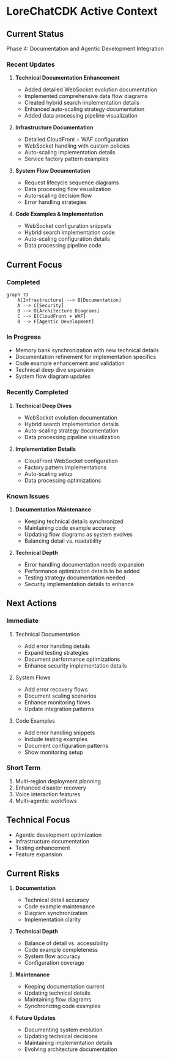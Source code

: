 # LoreChatCDK Active Context

## Current Status
Phase 4: Documentation and Agentic Development Integration

### Recent Updates
1. **Technical Documentation Enhancement**
   - Added detailed WebSocket evolution documentation
   - Implemented comprehensive data flow diagrams
   - Created hybrid search implementation details
   - Enhanced auto-scaling strategy documentation
   - Added data processing pipeline visualization

2. **Infrastructure Documentation**
   - Detailed CloudFront + WAF configuration
   - WebSocket handling with custom policies
   - Auto-scaling implementation details
   - Service factory pattern examples

3. **System Flow Documentation**
   - Request lifecycle sequence diagrams
   - Data processing flow visualization
   - Auto-scaling decision flow
   - Error handling strategies

4. **Code Examples & Implementation**
   - WebSocket configuration snippets
   - Hybrid search implementation code
   - Auto-scaling configuration details
   - Data processing pipeline code

## Current Focus

### Completed
```mermaid
graph TD
    A[Infrastructure] --> B[Documentation]
    A --> C[Security]
    B --> D[Architecture Diagrams]
    C --> E[CloudFront + WAF]
    B --> F[Agentic Development]
```

### In Progress
- Memory bank synchronization with new technical details
- Documentation refinement for implementation specifics
- Code example enhancement and validation
- Technical deep dive expansion
- System flow diagram updates

### Recently Completed
1. **Technical Deep Dives**
   - WebSocket evolution documentation
   - Hybrid search implementation details
   - Auto-scaling strategy documentation
   - Data processing pipeline visualization

2. **Implementation Details**
   - CloudFront WebSocket configuration
   - Factory pattern implementations
   - Auto-scaling setup
   - Data processing optimizations

### Known Issues
1. **Documentation Maintenance**
   - Keeping technical details synchronized
   - Maintaining code example accuracy
   - Updating flow diagrams as system evolves
   - Balancing detail vs. readability

2. **Technical Depth**
   - Error handling documentation needs expansion
   - Performance optimization details to be added
   - Testing strategy documentation needed
   - Security implementation details to enhance

## Next Actions

### Immediate
1. Technical Documentation
   - Add error handling details
   - Expand testing strategies
   - Document performance optimizations
   - Enhance security implementation details

2. System Flows
   - Add error recovery flows
   - Document scaling scenarios
   - Enhance monitoring flows
   - Update integration patterns

3. Code Examples
   - Add error handling snippets
   - Include testing examples
   - Document configuration patterns
   - Show monitoring setup

### Short Term
1. Multi-region deployment planning
2. Enhanced disaster recovery
3. Voice interaction features
4. Multi-agentic workflows

## Technical Focus
- Agentic development optimization
- Infrastructure documentation
- Testing enhancement
- Feature expansion

## Current Risks
1. **Documentation**
   - Technical detail accuracy
   - Code example maintenance
   - Diagram synchronization
   - Implementation clarity

2. **Technical Depth**
   - Balance of detail vs. accessibility
   - Code example completeness
   - System flow accuracy
   - Configuration coverage

3. **Maintenance**
   - Keeping documentation current
   - Updating technical details
   - Maintaining flow diagrams
   - Synchronizing code examples

4. **Future Updates**
   - Documenting system evolution
   - Updating technical decisions
   - Maintaining implementation details
   - Evolving architecture documentation
